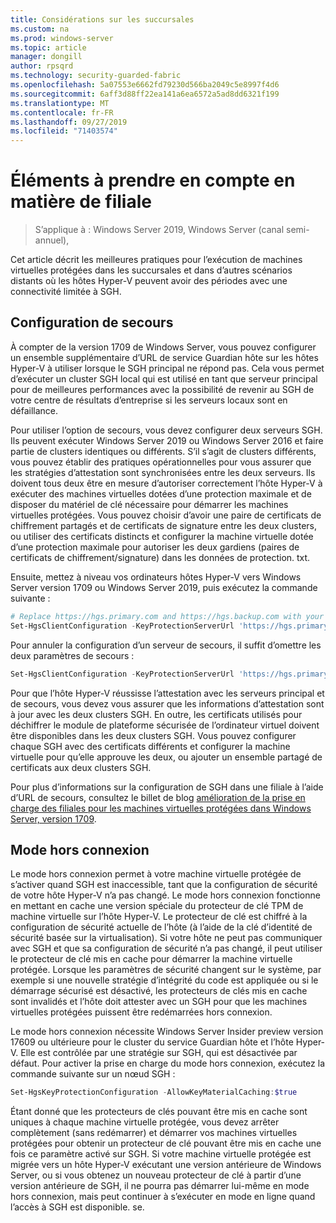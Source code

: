 ```yaml
---
title: Considérations sur les succursales
ms.custom: na
ms.prod: windows-server
ms.topic: article
manager: dongill
author: rpsqrd
ms.technology: security-guarded-fabric
ms.openlocfilehash: 5a07553e6662fd79230d566ba2049c5e8997f4d6
ms.sourcegitcommit: 6aff3d88ff22ea141a6ea6572a5ad8dd6321f199
ms.translationtype: MT
ms.contentlocale: fr-FR
ms.lasthandoff: 09/27/2019
ms.locfileid: "71403574"
---
```

# <a name="branch-office-considerations"></a>Éléments à prendre en compte en matière de filiale

> S’applique à : Windows Server 2019, Windows Server (canal semi-annuel), 

Cet article décrit les meilleures pratiques pour l’exécution de machines virtuelles protégées dans les succursales et dans d’autres scénarios distants où les hôtes Hyper-V peuvent avoir des périodes avec une connectivité limitée à SGH.

## <a name="fallback-configuration"></a>Configuration de secours

À compter de la version 1709 de Windows Server, vous pouvez configurer un ensemble supplémentaire d’URL de service Guardian hôte sur les hôtes Hyper-V à utiliser lorsque le SGH principal ne répond pas.
Cela vous permet d’exécuter un cluster SGH local qui est utilisé en tant que serveur principal pour de meilleures performances avec la possibilité de revenir au SGH de votre centre de résultats d’entreprise si les serveurs locaux sont en défaillance.

Pour utiliser l’option de secours, vous devez configurer deux serveurs SGH. Ils peuvent exécuter Windows Server 2019 ou Windows Server 2016 et faire partie de clusters identiques ou différents. S’il s’agit de clusters différents, vous pouvez établir des pratiques opérationnelles pour vous assurer que les stratégies d’attestation sont synchronisées entre les deux serveurs. Ils doivent tous deux être en mesure d’autoriser correctement l’hôte Hyper-V à exécuter des machines virtuelles dotées d’une protection maximale et de disposer du matériel de clé nécessaire pour démarrer les machines virtuelles protégées. Vous pouvez choisir d’avoir une paire de certificats de chiffrement partagés et de certificats de signature entre les deux clusters, ou utiliser des certificats distincts et configurer la machine virtuelle dotée d’une protection maximale pour autoriser les deux gardiens (paires de certificats de chiffrement/signature) dans les données de protection. txt.

Ensuite, mettez à niveau vos ordinateurs hôtes Hyper-V vers Windows Server version 1709 ou Windows Server 2019, puis exécutez la commande suivante :
```powershell
# Replace https://hgs.primary.com and https://hgs.backup.com with your own domain names and protocols
Set-HgsClientConfiguration -KeyProtectionServerUrl 'https://hgs.primary.com/KeyProtection' -AttestationServerUrl 'https://hgs.primary.com/Attestation' -FallbackKeyProtectionServerUrl 'https://hgs.backup.com/KeyProtection' -FallbackAttestationServerUrl 'https://hgs.backup.com/Attestation'
```

Pour annuler la configuration d’un serveur de secours, il suffit d’omettre les deux paramètres de secours :
```powershell
Set-HgsClientConfiguration -KeyProtectionServerUrl 'https://hgs.primary.com/KeyProtection' -AttestationServerUrl 'https://hgs.primary.com/Attestation'
```

Pour que l’hôte Hyper-V réussisse l’attestation avec les serveurs principal et de secours, vous devez vous assurer que les informations d’attestation sont à jour avec les deux clusters SGH.
En outre, les certificats utilisés pour déchiffrer le module de plateforme sécurisée de l’ordinateur virtuel doivent être disponibles dans les deux clusters SGH.
Vous pouvez configurer chaque SGH avec des certificats différents et configurer la machine virtuelle pour qu’elle approuve les deux, ou ajouter un ensemble partagé de certificats aux deux clusters SGH.

Pour plus d’informations sur la configuration de SGH dans une filiale à l’aide d’URL de secours, consultez le billet de blog [amélioration de la prise en charge des filiales pour les machines virtuelles protégées dans Windows Server, version 1709](https://blogs.technet.microsoft.com/datacentersecurity/2017/11/15/improved-branch-office-support-for-shielded-vms-in-windows-server-version-1709/).


## <a name="offline-mode"></a>Mode hors connexion

Le mode hors connexion permet à votre machine virtuelle protégée de s’activer quand SGH est inaccessible, tant que la configuration de sécurité de votre hôte Hyper-V n’a pas changé.
Le mode hors connexion fonctionne en mettant en cache une version spéciale du protecteur de clé TPM de machine virtuelle sur l’hôte Hyper-V.
Le protecteur de clé est chiffré à la configuration de sécurité actuelle de l’hôte (à l’aide de la clé d’identité de sécurité basée sur la virtualisation).
Si votre hôte ne peut pas communiquer avec SGH et que sa configuration de sécurité n’a pas changé, il peut utiliser le protecteur de clé mis en cache pour démarrer la machine virtuelle protégée.
Lorsque les paramètres de sécurité changent sur le système, par exemple si une nouvelle stratégie d’intégrité du code est appliquée ou si le démarrage sécurisé est désactivé, les protecteurs de clés mis en cache sont invalidés et l’hôte doit attester avec un SGH pour que les machines virtuelles protégées puissent être redémarrées hors connexion.

Le mode hors connexion nécessite Windows Server Insider preview version 17609 ou ultérieure pour le cluster du service Guardian hôte et l’hôte Hyper-V.
Elle est contrôlée par une stratégie sur SGH, qui est désactivée par défaut.
Pour activer la prise en charge du mode hors connexion, exécutez la commande suivante sur un nœud SGH :

```powershell
Set-HgsKeyProtectionConfiguration -AllowKeyMaterialCaching:$true
```

Étant donné que les protecteurs de clés pouvant être mis en cache sont uniques à chaque machine virtuelle protégée, vous devez arrêter complètement (sans redémarrer) et démarrer vos machines virtuelles protégées pour obtenir un protecteur de clé pouvant être mis en cache une fois ce paramètre activé sur SGH.
Si votre machine virtuelle protégée est migrée vers un hôte Hyper-V exécutant une version antérieure de Windows Server, ou si vous obtenez un nouveau protecteur de clé à partir d’une version antérieure de SGH, il ne pourra pas démarrer lui-même en mode hors connexion, mais peut continuer à s’exécuter en mode en ligne quand l’accès à SGH est disponible. se.
